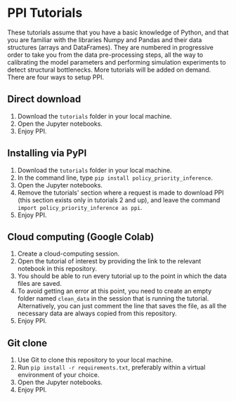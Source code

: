 # PPI Tutorials

These tutorials assume that you have a basic knowledge of Python, and that you are familiar with the libraries Numpy and Pandas and their data structures (arrays and DataFrames).
They are numbered in progressive order to take you from the data pre-processing steps, all the way to calibrating the model parameters and performing simulation experiments to detect structural bottlenecks.
More tutorials will be added on demand.
There are four ways to setup PPI.

## Direct download

1. Download the `tutorials` folder in your local machine.
2. Open the Jupyter notebooks.
3. Enjoy PPI.


## Installing via PyPI

1. Download the `tutorials` folder in your local machine.
2. In the command line, type `pip install policy_priority_inference`.
3. Open the Jupyter notebooks.
4. Remove the tutorials' section where a request is made to download PPI (this section exists only in tutorials 2 and up), and leave the command `import policy_priority_inference as ppi`.
5. Enjoy PPI.


## Cloud computing (Google Colab)

1. Create a cloud-computing session.
2. Open the tutorial of interest by providing the link to the relevant notebook in this repository.
3. You should be able to run every tutorial up to the point in which the data files are saved.
4. To avoid getting an error at this point, you need to create an empty folder named `clean_data` in the session that is running the tutorial.
Alternatively, you can just comment the line that saves the file, as all the necessary data are always copied from this repository.
5. Enjoy PPI.

## Git clone

1. Use Git to clone this repository to your local machine.
2. Run `pip install -r requirements.txt`, preferably within a virtual environment of your choice. 
3. Open the Jupyter notebooks.
4. Enjoy PPI.
